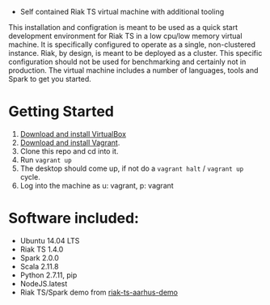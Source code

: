 * Self contained Riak TS virtual machine with additional tooling

This installation and configration is meant to be used as a quick start development environment for Riak TS in a low cpu/low memory virtual machine. It is specifically configured to operate as a single, non-clustered instance.  Riak, by design, is meant to be deployed as a cluster. This specific configuration should not be used for benchmarking and certainly not in production. The virtual machine includes a number of languages, tools and Spark to get you started.

# Getting Started

1. [Download and install VirtualBox](https://www.virtualbox.org/wiki/Downloads)
2. [Download and install Vagrant](http://www.vagrantup.com/downloads.html).
3. Clone this repo and cd into it.
4. Run ```vagrant up```
5. The desktop should come up, if not do a `vagrant halt` / `vagrant up` cycle.
6. Log into the machine as u: vagrant, p: vagrant

# Software included:

- Ubuntu 14.04 LTS
- Riak TS 1.4.0
- Spark 2.0.0
- Scala 2.11.8
- Python 2.7.11, pip
- NodeJS.latest
- Riak TS/Spark demo from [riak-ts-aarhus-demo](https://github.com/siculars/riak-ts-aarhus-demo)
